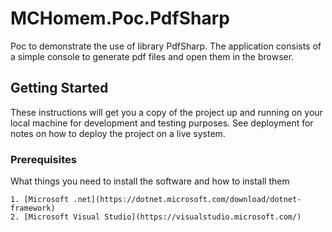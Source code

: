 # MCHomem.Poc.PdfSharp
Poc to demonstrate the use of library PdfSharp. The application consists of a simple console to generate pdf files and open them in the browser.

## Getting Started

These instructions will get you a copy of the project up and running on your local machine for development and testing purposes. See deployment for notes on how to deploy the project on a live system.

### Prerequisites

What things you need to install the software and how to install them

```
1. [Microsoft .net](https://dotnet.microsoft.com/download/dotnet-framework)
2. [Microsoft Visual Studio](https://visualstudio.microsoft.com/)
```
